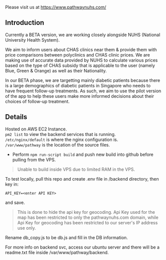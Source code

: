 Please visit us at https://www.pathwaynuhs.com/

## Introduction

Currently a BETA version, we are working closely alongside NUHS (National University Health System).

We aim to inform users about CHAS clinics near them & provide them with price comparisons between polyclinics and CHAS clinic prices. We are making use of accurate data provided by NUHS to calculate various prices based on the type of CHAS subsidy that is applicable to the user (namely Blue, Green & Orange) as well as their Nationality. 

In our BETA phase, we are targetting mainly diabetic patients because there is a large demographics of diabetic patients in Singapore who needs to have frequent follow-up treatments. As such, we aim to use the pilot version of the app to help these users make more informed decisions about their choices of follow-up treatment. 






## Details

Hosted on AWS EC2 Instance.   
`pm2 list` to view the backend services that is running.  
`/etc/nginx/default` is where the nginx configuration is.  
`/var/www/pathway` is the location of the source files.  

* Perform `npm run-script build` and push new build into github before pulling from the VPS.
> Unable to build inside VPS due to limited RAM in the VPS. 

To test locally, pull this repo and create .env file in /backend directory, then key in:
```
API_KEY=<enter API KEY>
```
and save. 
> This is done to hide the api key for geocoding. Api Key used for the map has been restricted to only the pathwaynuhs.com domain, while Api Key for geocoding has been restricted to our server's IP address use only.

Rename db_copy.js to be db.js and fill in the DB information.

For more info on backend svc, access our ubuntu server and there will be a readme.txt file inside /var/www/pathway/backend.

